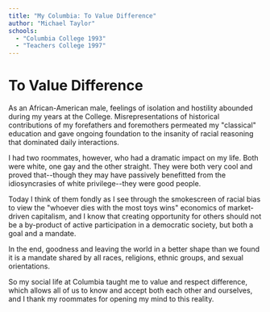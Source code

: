 ```yaml
---
title: "My Columbia: To Value Difference"
author: "Michael Taylor"
schools:
  - "Columbia College 1993"
  - "Teachers College 1997"
---
```


# To Value Difference

As an African-American male, feelings of isolation and hostility abounded during my years at the College. Misrepresentations of historical contributions of my forefathers and foremothers permeated my "classical" education and gave ongoing foundation to the insanity of racial reasoning that dominated daily interactions.

I had two roommates, however, who had a dramatic impact on my life. Both were white, one gay and the other straight. They were both very cool and proved that--though they may have passively benefitted from the idiosyncrasies of white privilege--they were good people.

Today I think of them fondly as I see through the smokescreen of racial bias to view the "whoever dies with the most toys wins" economics of market-driven capitalism, and I know that creating opportunity for others should not be a by-product of active participation in a democratic society, but both a goal and a mandate.

In the end, goodness and leaving the world in a better shape than we found it is a mandate shared by all races, religions, ethnic groups, and sexual orientations.

So my social life at Columbia taught me to value and respect difference, which allows all of us to know and accept both each other and ourselves, and I thank my roommates for opening my mind to this reality.
